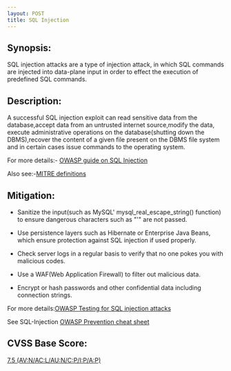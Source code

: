 ```yaml
---
layout: POST
title: SQL Injection
---
```

<!---
SQL
-->
Synopsis:
----------------
SQL injection attacks are a type of injection attack, in which SQL commands are injected into data-plane input in order to effect the execution of predefined SQL commands.

Description:
-------------------
A successful SQL injection exploit can read sensitive data from the database,accept data from an untrusted internet source,modify the data, execute administrative operations on the database(shutting down the DBMS),recover the content of a given file present on the DBMS file system and in certain cases issue commands to the operating system.

For more details:- [OWASP guide on SQL Injection](https://www.owasp.org/index.php/SQL_Injection) 

Also see:-[MITRE definitions](http://cwe.mitre.org/data/definitions/89.html)

Mitigation:
----------------
- Sanitize the input(such as MySQL' mysql_real_escape_string() function) to ensure dangerous characters such as "'" are not passed.

- Use persistence layers such as Hibernate or Enterprise Java Beans, which ensure protection against SQL injection if used properly.

- Check server logs in a regular basis to verify that no one pokes you with malicious codes.

- Use a WAF(Web Application Firewall) to filter out malicious data.

- Encrypt or hash passwords and other confidential data including connection strings.

For more details:[OWASP Testing for SQL injection attacks](https://www.owasp.org/index.php/Testing_for_SQL_Injection_(OWASP-DV-005))

See SQL-Injection [OWASP Prevention cheat sheet](https://www.owasp.org/index.php/SQL_Injection_Prevention_Cheat_Sheet) 


CVSS Base Score:
----------------------------
[7.5 (AV:N/AC:L/AU:N/C:P/I:P/A:P)](http://nvd.nist.gov/cvss.cfm?vector=%28AV:N/AC:L/AU:N/C:P/I:P/A:P%29&version=2.0) 

